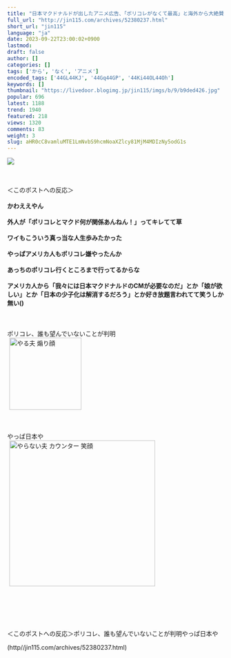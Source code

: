 ```yaml
---
title: "日本マクドナルドが出したアニメ広告、「ポリコレがなくて最高」と海外から大絶賛！ "
full_url: "http://jin115.com/archives/52380237.html"
short_url: "jin115"
language: "ja"
date: 2023-09-22T23:00:02+0900
lastmod: 
draft: false
author: []
categories: []
tags: ['から', 'なく', 'アニメ']
encoded_tags: ['44GL44KJ', '44Gq44GP', '44Ki44OL44Oh']
keywords: []
thumbnail: "https://livedoor.blogimg.jp/jin115/imgs/b/9/b9ded426.jpg"
popular: 696
latest: 1188
trend: 1940
featured: 218
views: 1320
comments: 83
weight: 3
slug: aHR0cC8vamluMTE1LmNvbS9hcmNoaXZlcy81MjM4MDIzNy5odG1s
---
```


![](https://livedoor.blogimg.jp/jin115/imgs/b/9/b9ded426.jpg)

<div><a name='more'></a> <br> <br> ＜このポストへの反応＞<br> <br> <b>かわええやん</b><br> <br> <b>外人が「ポリコレとマクド何が関係あんねん！」ってキレてて草</b><br> <br> <b>ワイもこういう真っ当な人生歩みたかった</b><br> <br> <b>やっぱアメリカ人もポリコレ嫌やったんか</b><br> <br> <b>あっちのポリコレ行くところまで行ってるからな</b><br> <br> <b>アメリカ人から「我々には日本マクドナルドのCMが必要なのだ」とか「娘が欲しい」とか「日本の少子化は解消するだろう」とか好き放題言われてて笑うしか無い()</b><br> <br> <br> <br> ポリコレ、誰も望んでいないことが判明<br> <img src='https//livedoor.blogimg.jp/jin115/imgs/c/3/c3e04941.gif' alt='やる夫 煽り顔' width='167' border='0' hspace='5' class='pict'><br> <br> <br> <br> やっぱ日本や<br> <img src='https//livedoor.blogimg.jp/jin115/imgs/2/4/2476a03c.gif' alt='やらない夫 カウンター 笑顔' width='338' border='0' hspace='5' class='pict'><br> <br> <br> <br> <br> <br> <p>＜このポストへの反応＞ポリコレ、誰も望んでいないことが判明やっぱ日本や</p></div>

(http//jin115.com/archives/52380237.html)
